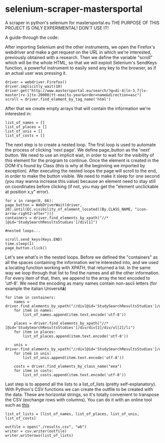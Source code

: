 # selenium-scraper-mastersportal
A scraper in python's selenium for mastersportal.eu
THE PURPOSE OF THIS PROJECT IS ONLY EXPERIMENTAL! DON'T USE IT!

A guide-through the code:

After importing Selenium and the other instruments, we open the Firefox's webdriver and make a get request on the URL in which we're interested, previously obtained with a research.
Then we define the variable "scroll" which will be the whole HTML, so that we will exploit Selenium's SendKeys function, a powerful instrument to easily send any key to the browser, as if an actual user was pressing it.

	driver = webdriver.Firefox()
	driver.implicitly_wait(10)
	driver.get("http://www.mastersportal.eu/search/?q=di-4|ln-3,7|lv-master|rv-1|tx-20000|tt-eea|tu-year&order=name&direction=asc")
	scroll = driver.find_element_by_tag_name('html')

After that we create empty arrays that will contain the information we're interested in:

	list_of_names = []
	list_of_places = []
	list_of_unis = []
	list_of_costs = []

The next step is to create a nested loop. The first loop is used to automate the process of clicking 'next page'. We define page_button as the 'next' button. We need to use an implicit wait, in order to wait for the visibility of this element for the program to continue. Once the element is created in the DOM it's found by Class (this is why at the beginning we imported by exception). After executing the nested loops the page will scroll to the end, in order to make the button visible. We need to make it sleep for one second (you may wanna increase this value) because an element need to stay still on coordinates before clicking (if not, you may get the "element unclickable at position x,y" error). 

	for x in range(0, 66):
	page_button = WebDriverWait(driver, 20).until(EC.visibility_of_element_located((By.CLASS_NAME, "icon-arrow-right2-after")))
	containers = driver.find_elements_by_xpath("//*[@id='StudySearchResultsStudies']/div[1]")

	#nested loops...

	scroll.send_keys(Keys.END)
	time.sleep(1)
	page_button.click()


Let's see what's in the nested loops. Before we defined the "containers" as all the spaces containing the information we're interested into, and we used a locating function working with XPATH, that returned a list. In the same way we loop through that list to find the names and all the other information. For every item of that, then, we append to the array the text encoded to 'utf-8'. We need the encoding as many names contain non-ascii letters (for example the italian Universit**à**)

	for item in containers:
		names = driver.find_elements_by_xpath("//div[@id='StudySearchResultsStudies']/div/h3/a")
		for item in names:
		    list_of_names.append(item.text.encode('utf-8'))

		places = driver.find_elements_by_xpath("//*[@id='StudySearchResultsStudies']/div/div[2]/div/ul[2]/li")
		for item in places:
		    list_of_places.append(item.text.encode('utf-8'))

		unis = driver.find_elements_by_xpath("//div[@id='StudySearchResultsStudies']/div/div[2]/div/ul[1]/li/a")
		for item in unis:
		    list_of_unis.append(item.text.encode('utf-8'))

		costs = driver.find_elements_by_class_name("eea")
		for item in costs:
		    list_of_costs.append(item.text.encode('utf-8'))

Last step is to append all the lists to a list_of_lists (pretty self-explanatory). With Python's CSV functions we can create the outfile to be created with the data. These are horizontal strings, so it's totally convenient to transpose the CSV (exchange rows with columns). You can do it with an online tool such as [this](http://www.convertcsv.com/transpose-csv.htm)

	list_of_lists = [list_of_names, list_of_places, list_of_unis, list_of_costs]

	outfile = open("./results.csv", "wb")
	writer = csv.writer(outfile)
	writer.writerows(list_of_lists)
